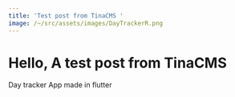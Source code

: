 ```yaml
---
title: 'Test post from TinaCMS '
image: /~/src/assets/images/DayTrackerR.png
---
```


# Hello, A test post from TinaCMS

Day tracker App made in flutter
